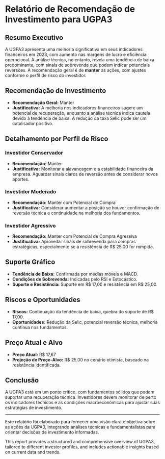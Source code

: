 
# Relatório de Recomendação de Investimento para UGPA3

## Resumo Executivo
A UGPA3 apresenta uma melhoria significativa em seus indicadores financeiros em 2023, com aumento nas margens de lucro e eficiência operacional. A análise técnica, no entanto, revela uma tendência de baixa predominante, com sinais de sobrevenda que podem indicar potenciais reversões. A recomendação geral é de **manter** as ações, com ajustes conforme o perfil de risco do investidor.

## Recomendação de Investimento
- **Recomendação Geral:** Manter
- **Justificativa:** A melhoria nos indicadores financeiros sugere um potencial de recuperação, enquanto a análise técnica indica cautela devido à tendência de baixa. A redução da taxa Selic pode ser um catalisador positivo.

## Detalhamento por Perfil de Risco

### Investidor Conservador
- **Recomendação:** Manter
- **Justificativa:** Monitorar a alavancagem e a estabilidade financeira da empresa. Aguardar sinais claros de reversão antes de considerar novos aportes.

### Investidor Moderado
- **Recomendação:** Manter com Potencial de Compra
- **Justificativa:** Considerar aumentar a posição se houver confirmação de reversão técnica e continuidade na melhoria dos fundamentos.

### Investidor Agressivo
- **Recomendação:** Manter com Potencial de Compra Agressiva
- **Justificativa:** Aproveitar sinais de sobrevenda para compras estratégicas, especialmente se a resistência de R$ 25,00 for rompida.

## Suporte Gráfico
- **Tendência de Baixa:** Confirmada por médias móveis e MACD.
- **Condições de Sobrevenda:** Indicadas pelo RSI e Estocástico.
- **Suporte e Resistência:** Suporte em R$ 17,00 e resistência em R$ 25,00.

## Riscos e Oportunidades
- **Riscos:** Continuação da tendência de baixa, quebra do suporte de R$ 17,00.
- **Oportunidades:** Redução da Selic, potencial reversão técnica, melhoria contínua nos fundamentos.

## Preço Atual e Alvo
- **Preço Atual:** R$ 17,67
- **Projeção de Preço-Alvo:** R$ 25,00 no cenário otimista, baseado na resistência identificada.

## Conclusão
A UGPA3 está em um ponto crítico, com fundamentos sólidos que podem suportar uma recuperação técnica. Investidores devem monitorar de perto os indicadores técnicos e as condições macroeconômicas para ajustar suas estratégias de investimento.

---

Este relatório foi elaborado para fornecer uma visão clara e objetiva sobre as ações da UGPA3, integrando análises técnicas e fundamentalistas para orientar decisões de investimento informadas.


This report provides a structured and comprehensive overview of UGPA3, tailored to different investor profiles, and includes actionable insights based on current data and trends.
